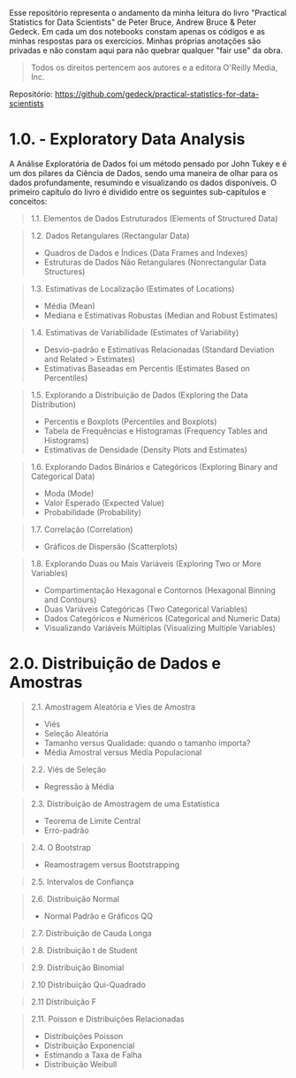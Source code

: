 Esse repositório representa o andamento da minha leitura do livro "Practical Statistics for Data Scientists" de Peter Bruce, Andrew Bruce & Peter Gedeck. Em cada um dos notebooks constam apenas os códigos e as minhas respostas para os exercícios. Minhas próprias anotações são privadas e não constam aqui para não quebrar qualquer "fair use" da obra.

> Todos os direitos pertencem aos autores e a editora O'Reilly Media, Inc.

Repositório: https://github.com/gedeck/practical-statistics-for-data-scientists

# 1.0. - Exploratory Data Analysis

A Análise Exploratória de Dados foi um método pensado por John Tukey e é um dos pilares da Ciência de Dados, sendo uma maneira de olhar para os dados profundamente, resumindo e visualizando os dados disponíveis. O primeiro capítulo do livro é dividido entre os seguintes sub-capítulos e conceitos:

> 1.1. Elementos de Dados Estruturados (Elements of Structured Data)

> 1.2. Dados Retangulares (Rectangular Data)
> - Quadros de Dados e Índices (Data Frames and Indexes)
> - Estruturas de Dados Não Retangulares (Nonrectangular Data Structures)

> 1.3. Estimativas de Localização (Estimates of Locations)
> - Média (Mean)
> - Mediana e Estimativas Robustas (Median and Robust Estimates)

> 1.4. Estimativas de Variabilidade (Estimates of Variability)
> - Desvio-padrão e Estimativas Relacionadas (Standard Deviation and Related > Estimates)
> - Estimativas Baseadas em Percentis (Estimates Based on Percentiles)

> 1.5. Explorando a Distribuição de Dados (Exploring the Data Distribution)
> - Percentis e Boxplots (Percentiles and Boxplots)
> - Tabela de Frequências e Histogramas (Frequency Tables and Histograms)
> - Estimativas de Densidade (Density Plots and Estimates)

> 1.6. Explorando Dados Binários e Categóricos (Exploring Binary and Categorical Data)
> - Moda (Mode)
> - Valor Esperado (Expected Value)
> - Probabilidade (Probability)

> 1.7. Correlação (Correlation)
> - Gráficos de Dispersão (Scatterplots)

> 1.8. Explorando Duas ou Mais Variáveis (Exploring Two or More Variables)
> - Compartimentação Hexagonal e Contornos (Hexagonal Binning and Contours)
> - Duas Variáveis Categóricas (Two Categorical Variables)
> - Dados Categóricos e Numéricos (Categorical and Numeric Data)
> - Visualizando Variáveis Múltiplas (Visualizing Multiple Variables)

# 2.0. Distribuição de Dados e Amostras

> 2.1. Amostragem Aleatória e Vies de Amostra
> - Viés
> - Seleção Aleatória
> - Tamanho versus Qualidade: quando o tamanho importa?
> - Média Amostral versus Média Populacional

> 2.2. Viés de Seleção
> - Regressão à Média

> 2.3. Distribuição de Amostragem de uma Estatística
> - Teorema de Limite Central
> - Erro-padrão

> 2.4. O Bootstrap
> - Reamostragem versus Bootstrapping

> 2.5. Intervalos de Confiança

> 2.6. Distribuição Normal
> - Normal Padrão e Gráficos QQ

> 2.7. Distribuição de Cauda Longa

> 2.8. Distribuição t de Student

> 2.9. Distribuição Binomial

> 2.10 Distribuição Qui-Quadrado

> 2.11 Distribuição F

> 2.11. Poisson e Distribuições Relacionadas
> - Distribuições Poisson
> - Distribuição Exponencial
> - Estimando a Taxa de Falha
> - Distribuição Weibull
